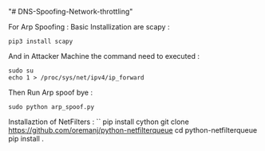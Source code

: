 "# DNS-Spoofing-Network-throttling" 

For Arp Spoofing :
Basic Installization are scapy :
```
pip3 install scapy
```
And in Attacker Machine the command need to executed : 
```
sudo su
echo 1 > /proc/sys/net/ipv4/ip_forward
```
Then Run Arp spoof bye :
```
sudo python arp_spoof.py
```
Installaztion of  NetFilters : 
``
pip install cython
git clone https://github.com/oremanj/python-netfilterqueue
cd python-netfilterqueue
pip install .
```
